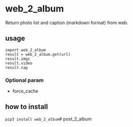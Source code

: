 # web_2_album

Return photo list and caption (markdown format) from web.

## usage

```
import web_2_album
result = web_2_album.get(url)
result.imgs
result.video
result.cap

```

### Optional param
- force_cache

## how to install

`pip3 install web_2_album`# post_2_album
